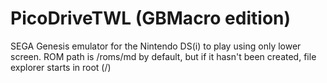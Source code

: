 # PicoDriveTWL (GBMacro edition)

SEGA Genesis emulator for the Nintendo DS(i) to play using only lower screen.
ROM path is /roms/md by default, but if it hasn't been created, file explorer starts in root (/)

